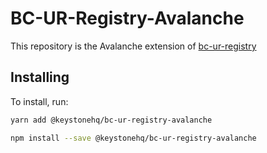 # BC-UR-Registry-Avalanche

This repository is the Avalanche extension of [bc-ur-registry](https://github.com/KeystoneHQ/ur-registry)

## Installing

To install, run:

```bash
yarn add @keystonehq/bc-ur-registry-avalanche
```

```bash
npm install --save @keystonehq/bc-ur-registry-avalanche
```
